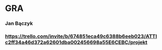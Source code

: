 # GRA

### Jan Bączyk

### https://trello.com/invite/b/674851eca49c6388b6eeb023/ATTIc2ff34a46d372a62601dba002456698a55E6CEBC/projekt

